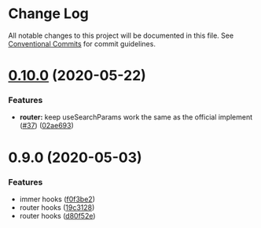 # Change Log

All notable changes to this project will be documented in this file.
See [Conventional Commits](https://conventionalcommits.org) for commit guidelines.

# [0.10.0](https://github.com/ecomfe/react-hooks/compare/@huse/router@0.9.0...@huse/router@0.10.0) (2020-05-22)


### Features

* **router:** keep useSearchParams work the same as the official implement ([#37](https://github.com/ecomfe/react-hooks/issues/37)) ([02ae693](https://github.com/ecomfe/react-hooks/commit/02ae693246f71f0c9356c08eb4adc6cd27dbf84f))





# 0.9.0 (2020-05-03)


### Features

* immer hooks ([f0f3be2](https://github.com/ecomfe/react-hooks/commit/f0f3be269fa60c423a75849acb74f902673e7bed))
* router hooks ([19c3128](https://github.com/ecomfe/react-hooks/commit/19c3128446131826cd2d66f1eea795a0700ae64a))
* router hooks ([d80f52e](https://github.com/ecomfe/react-hooks/commit/d80f52e01d551e588334fa362e8a7c8114f45685))
